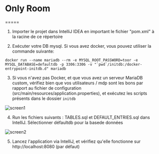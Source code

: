 # Only Room
=====

1. Importer le projet dans IntelliJ IDEA en important le fichier "pom.xml" à la racine de ce répertoire

2. Exécuter votre DB mysql. Si vous avez docker, vous pouvez utiliser la commande suivante:
```
docker run --name mariadb --rm -e MYSQL_ROOT_PASSWORD=toor -e MYSQL_DATABASE=defaultdb -p 3306:3306 -v "`pwd`/initdb:/docker-entrypoint-initdb.d" mariadb
```

3. Si vous n'avez pas Docker, et que vous avez un serveur MariaDB custom, vérifiez bien que vos utilisateurs / mdp sont les bons par rapport au fichier de configuration (src/main/resources/application.properties), et exécutez les scripts présents dans le dossier `initdb`

![screen1](https://user-images.githubusercontent.com/63356912/97811385-92d5b900-1c7a-11eb-9268-ba39cb970502.jpg)

4. Run les fichiers suivants : TABLES.sql et DEFAULT_ENTRIES.sql dans IntelliJ. Sélectionner défaultdb pour la basede données

![screen2](https://user-images.githubusercontent.com/63356912/97811588-e85e9580-1c7b-11eb-98ca-246e5b8b45f1.jpg)

5. Lancez l'application via IntelliJ, et vérifiez qu'elle fonctionne sur http://localhost:8080 (par défaut)
